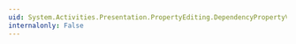 ```yaml
---
uid: System.Activities.Presentation.PropertyEditing.DependencyPropertyValueSource.Inherited
internalonly: False
---
```

